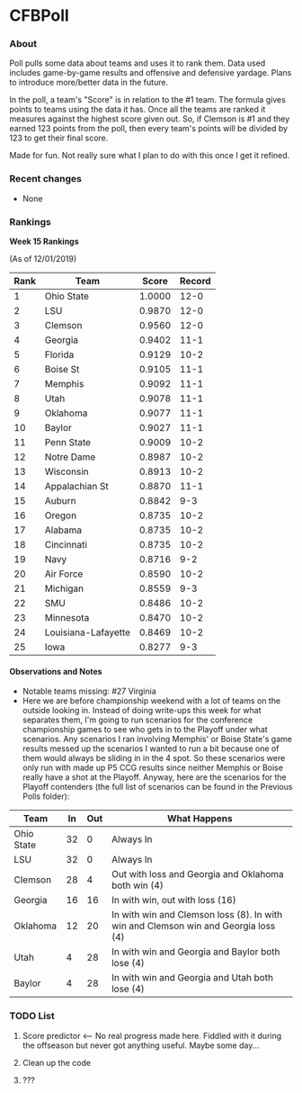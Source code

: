 # CFBPoll

### About

Poll pulls some data about teams and uses it to rank them.  Data used includes game-by-game results and offensive and defensive yardage.  Plans to introduce more/better data in the future.

In the poll, a team's "Score" is in relation to the #1 team.  The formula gives points to teams using the data it has.  Once all the teams are ranked it measures against the highest score given out.  So, if Clemson is #1 and they earned 123 points from the poll, then every team's points will be divided by 123 to get their final score.

Made for fun.  Not really sure what I plan to do with this once I get it refined.

### Recent changes

* None

### Rankings

**Week 15 Rankings**

(As of 12/01/2019)

Rank| Team | Score | Record
---|---|---|---
1 | Ohio State | 1.0000 | 12-0
2 | LSU | 0.9870 | 12-0
3 | Clemson | 0.9560 | 12-0
4 | Georgia | 0.9402 | 11-1
5 | Florida | 0.9129 | 10-2
6 | Boise St | 0.9105 | 11-1
7 | Memphis | 0.9092 | 11-1
8 | Utah | 0.9078 | 11-1
9 | Oklahoma | 0.9077 | 11-1
10 | Baylor | 0.9027 | 11-1
11 | Penn State | 0.9009 | 10-2
12 | Notre Dame | 0.8987 | 10-2
13 | Wisconsin | 0.8913 | 10-2
14 | Appalachian St | 0.8870 | 11-1
15 | Auburn | 0.8842 | 9-3
16 | Oregon | 0.8735 | 10-2
17 | Alabama | 0.8735 | 10-2
18 | Cincinnati | 0.8735 | 10-2
19 | Navy | 0.8716 | 9-2
20 | Air Force | 0.8590 | 10-2
21 | Michigan | 0.8559 | 9-3
22 | SMU | 0.8486 | 10-2
23 | Minnesota | 0.8470 | 10-2
24 | Louisiana-Lafayette | 0.8469 | 10-2
25 | Iowa | 0.8277 | 9-3

#### Observations and Notes

* Notable teams missing: #27 Virginia
* Here we are before championship weekend with a lot of teams on the outside looking in.  Instead of doing write-ups this week for what separates them, I'm going to run scenarios for the conference championship games to see who gets in to the Playoff under what scenarios.  Any scenarios I ran involving Memphis' or Boise State's game results messed up the scenarios I wanted to run a bit because one of them would always be sliding in in the 4 spot.  So these scenarios were only run with made up P5 CCG results since neither Memphis or Boise really have a shot at the Playoff.  Anyway, here are the scenarios for the Playoff contenders (the full list of scenarios can be found in the Previous Polls folder):

Team | In | Out | What Happens
---|---|---|---
Ohio State | 32 | 0 | Always In
LSU | 32 | 0 | Always In
Clemson | 28 | 4 | Out with loss and Georgia and Oklahoma both win (4)
Georgia | 16 | 16 | In with win, out with loss (16)
Oklahoma | 12 | 20 | In with win and Clemson loss (8).  In with win and Clemson win and Georgia loss (4)
Utah | 4 | 28 | In with win and Georgia and Baylor both lose (4)
Baylor | 4 | 28 | In with win and Georgia and Utah both lose (4)


### TODO List

1. Score predictor <-- No real progress made here.  Fiddled with it during the offseason but never got anything useful.  Maybe some day...

2. Clean up the code

3. ???







